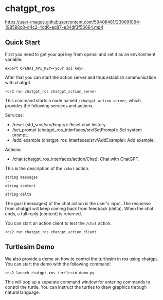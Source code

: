 # chatgpt_ros

https://user-images.githubusercontent.com/59406481/230091094-198598c8-d4c2-4cd6-ad87-e34df3f56664.mp4

## Quick Start

First you need to get your api key from openai and set it as an environment variable.

```
export OPENAI_API_KEY=<your api key>
```

After that you can start the action server and thus establish communication with chatgpt.

```
ros2 run chatgpt_ros chatgpt_action_server
```

This command starts a node named `/chatgpt_action_server`, which provides the following services and actions.

Services:
- /reset (std_srvs/srv/Empty): Reset chat history.
- /set_prompt (chatgpt_ros_interfaces/srv/SetPrompt): Set system prompt.
- /add_example (chatgpt_ros_interfaces/srv/AddExample): Add example.

Actions:
- /chat (chatgpt_ros_interfaces/action/Chat): Chat with ChatGPT.

This is the description of the `/chat` action.

```
string messages
---
string content
---
string delta
```

The goal (messages) of the chat action is the user's input. The response from chatgpt will keep coming back from feedback (delta). When the chat ends, a full reply (content) is returned.

You can start an action client to test the `/chat` action.

```
ros2 run chatgpt_ros chatgpt_action_client
```

## Turtlesim Demo

We also provide a demo on how to control the turtlesim in ros using chatgpt. You can start the demo with the following command:

```
ros2 launch chatgpt_ros_turtlesim demo.py
```

This will pop up a separate command window for entering commands to control the turtle. You can instruct the turtles to draw graphics through natural language.
